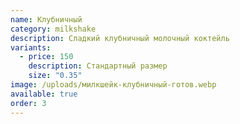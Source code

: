 ```yaml
---
name: Клубничный
category: milkshake
description: Сладкий клубничный молочный коктейль
variants:
  - price: 150
    description: Стандартный размер
    size: "0.35"
image: /uploads/милкшейк-клубничный-готов.webp
available: true
order: 3
---
```


